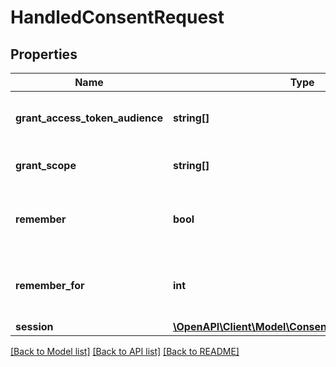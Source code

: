 # HandledConsentRequest

## Properties
Name | Type | Description | Notes
------------ | ------------- | ------------- | -------------
**grant_access_token_audience** | **string[]** | GrantedAudience sets the audience the user authorized the client to use. Should be a subset of &#x60;requested_access_token_audience&#x60;. | [optional] 
**grant_scope** | **string[]** | GrantScope sets the scope the user authorized the client to use. Should be a subset of &#x60;requested_scope&#x60;. | [optional] 
**remember** | **bool** | Remember, if set to true, tells ORY Hydra to remember this consent authorization and reuse it if the same client asks the same user for the same, or a subset of, scope. | [optional] 
**remember_for** | **int** | RememberFor sets how long the consent authorization should be remembered for in seconds. If set to &#x60;0&#x60;, the authorization will be remembered indefinitely. | [optional] 
**session** | [**\OpenAPI\Client\Model\ConsentRequestSessionData**](ConsentRequestSessionData.md) |  | [optional] 

[[Back to Model list]](../README.md#documentation-for-models) [[Back to API list]](../README.md#documentation-for-api-endpoints) [[Back to README]](../README.md)


